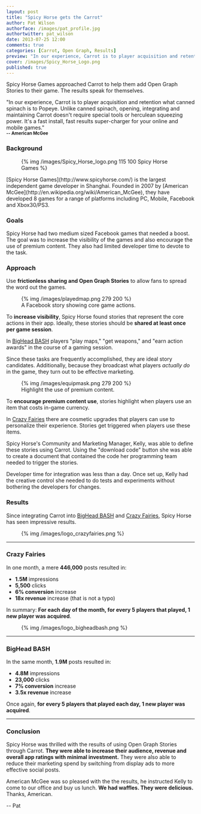 ```yaml
---
layout: post
title: "Spicy Horse gets the Carrot"
author: Pat Wilson
authorface: /images/pat_profile.jpg
authortwitter: pat_wilson
date: 2013-07-25 12:00
comments: true
categories: [Carrot, Open Graph, Results]
preview: "In our experience, Carrot is to player acquisition and retention what canned spinach is to Popeye."
cover: /images/Spicy_Horse_Logo.png
published: true
---
```

<p class="lead">
	Spicy Horse Games approached Carrot to help them add Open Graph Stories to their game. The results speak for themselves. 
</p>
<p class="well">
	"In our experience, Carrot is to player acquisition and retention what canned spinach is to Popeye. Unlike canned spinach, opening, integrating and maintaining Carrot doesn't require special tools or herculean squeezing power. It's a fast install, fast results super-charger for your online and mobile games." 
	<br />
	<small><b>-- American McGee</b></small>
</p>

### Background

<figure class="pull-right">
  {% img /images/Spicy_Horse_logo.png 115 100 Spicy Horse Games %}
</figure>
[Spicy Horse Games](http://www.spicyhorse.com/) is the largest independent game developer in Shanghai. Founded in 2007 by [American McGee](http://en.wikipedia.org/wiki/American_McGee), they have developed 8 games for a range of platforms including PC, Mobile, Facebook and Xbox30/PS3.

### Goals 

Spicy Horse had two medium sized Facebook games that needed a boost. The goal was to increase the visibility of the games and also encourage the use of premium content. They also had limited developer time to devote to the task. 

### Approach

Use **frictionless sharing and Open Graph Stories** to allow fans to spread the word out the games. 

<figure class="pull-right thumbnail">
  {% img /images/playedmap.png 279 200 %}
  <figcaption>A Facebook story showing core game actions.</figcaption>
</figure>

To **increase visibility**, Spicy Horse found stories that represent the core actions in their app. Ideally, these stories should be **shared at least once per game session**. 

In [BigHead BASH](https://apps.facebook.com/bigheadbash/?&ref=carrot_blog) players "play maps," "get weapons," and "earn action awards" in the course of a gaming session. 

Since these tasks are frequently accomplished, they are ideal story candidates. Additionally, because they broadcast what players *actually do* in the game, they turn out to be effective marketing. 

<figure class="pull-left thumbnail">
  {% img /images/equipmask.png 279 200 %}
  <figcaption>Highlight the use of premium content.</figcaption>
</figure>

To **encourage premium content use**, stories highlight when players use an item that costs in-game currency.

In [Crazy Fairies](https://apps.facebook.com/crazy-fairies/?&ref=carrot_blog) there are cosmetic upgrades that players can use to personalize their experience. Stories get triggered when players use these items.

Spicy Horse's Community and Marketing Manager, Kelly, was able to define these stories using Carrot. Using the "download code" button she was able to create a document that contained the code her programming team needed to trigger the stories.

Developer time for integration was less than a day. Once set up, Kelly had the creative control she needed to do tests and experiments without bothering the developers for changes.

### Results

Since integrating Carrot into [BigHead BASH](https://apps.facebook.com/bigheadbash/?&ref=carrot_blog) and [Crazy Fairies](https://apps.facebook.com/crazy-fairies/?&ref=carrot_blog), Spicy Horse has seen impressive results.

<figure class="pull-right thumbnail">
  {% img /images/logo_crazyfairies.png %}
</figure>

<hr> 

### Crazy Fairies

In one month, a mere **446,000** posts resulted in:

* **1.5M** impressions
* **5,500** clicks
* **6% conversion** increase
* **18x revenue** increase (that is not a typo)

In summary: **For each day of the month, for every 5 players that played, 1 new player was acquired**. 

<figure class="pull-right thumbnail">
  {% img /images/logo_bigheadbash.png %}
</figure>

<hr>

### BigHead BASH

In the same month, **1.9M** posts resulted in: 

* **4.8M** impressions
* **23,000** clicks
* **7% conversion** increase
* **3.5x revenue** increase

Once again, **for every 5 players that played each day, 1 new player was acquired**. 

<hr>

### Conclusion 

Spicy Horse was thrilled with the results of using Open Graph Stories through Carrot. **They were able to increase their audience, revenue and overall app ratings with minimal investment.** They were also able to reduce their marketing spend by switching from display ads to more effective social posts.



American McGee was so pleased with the the results, he instructed Kelly to come to our office and buy us lunch. **We had waffles. They were delicious.** Thanks, American.

-- Pat
